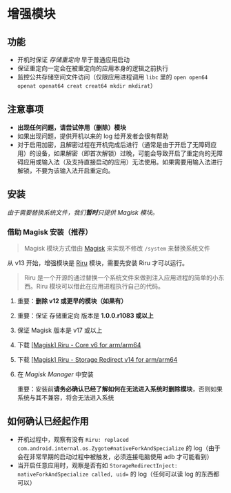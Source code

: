 # 增强模块

## 功能

* 开机时保证 _存储重定向_ 早于普通应用启动
* 保证重定向一定会在被重定向的应用本身的逻辑之前执行
* 监控公共存储空间文件访问（仅限应用进程调用 `libc` 里的 `open open64 openat openat64 creat creat64 mkdir mkdirat`）

## 注意事项

* **出现任何问题，请尝试停用（删除）模块**
* 如果出现问题，提供开机以来的 log 给开发者会很有帮助
* 对于启用加密，且解密过程在开机完成后进行（通常是由于开启了无障碍应用）的设备，如果解密（即首次解锁）过晚，可能会导致开启了重定向的无障碍应用或输入法（及支持直接启动的应用）无法使用。如果需要用输入法进行解锁，不要为该输入法开启重定向。

## 安装

_由于需要替换系统文件，我们**暂时**只提供 Magisk 模块。_

### 借助 Magisk 安装（推荐）

> Magisk 模块方式借由 [Magisk](https://forum.xda-developers.com/apps/magisk/official-magisk-v7-universal-systemless-t3473445) 来实现不修改 `/system` 来替换系统文件

从 v13 开始，增强模块是 [Riru](https://github.com/RikkaApps/Riru) 模块，需要先安装 Riru 才可以运行。

> Riru 是一个开源的通过替换一个系统文件来做到注入应用进程的简单的小东西。Riru 模块可以借此在应用进程执行自己的代码。

1. 重要：**删除 v12 或更早的模块（如果有）**
2. 重要：保证 存储重定向 版本是 **1.0.0.r1083 或以上**
3. 保证 Magisk 版本是 v17 或以上
4. 下载 [[Magisk] Riru - Core v6 for arm/arm64](https://github.com/RikkaApps/Riru/releases/download/v6/magisk-riru-core-arm-arm64-v6.zip)
5. 下载 [[Magisk] Riru - Storage Redirect v14 for arm/arm64](https://github.com/RikkaApps/StorageRedirect-assets/releases/download/assets/magisk-riru-storage-redirect-arm-arm64-v14.zip)
6. 在 _Magisk Manager_ 中安装
   
   重要：安装前**请务必确认已经了解如何在无法进入系统时删除模块**，否则如果系统与其不兼容，将会无法进入系统

## 如何确认已经起作用

* 开机过程中，观察有没有 `Riru: replaced com.android.internal.os.Zygote#nativeForkAndSpecialize` 的 log（由于会在非常早期的启动过程中被触发，必须连接电脑使用 adb 才可能看到）
* 当开启任意应用时，观察是否有如 `StorageRedirectInject: nativeForkAndSpecialize called, uid=` 的 log（任何可以读 log 的东西都可以）